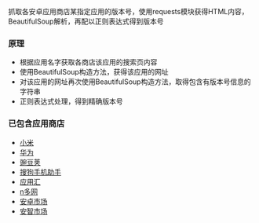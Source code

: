抓取各安卓应用商店某指定应用的版本号，使用requests模块获得HTML内容，BeautifulSoup解析，再配以正则表达式得到版本号

### 原理
* 根据应用名字获取各商店该应用的搜索页内容
*  使用BeautifulSoup构造方法，获得该应用的网址
*  对该应用的网址再次使用BeautifulSoup构造方法，取得包含有版本号信息的字符串
*  正则表达式处理，得到精确版本号

### 已包含应用商店
* [小米](http://app.mi.com/)
*  [华为](http://appstore.huawei.com/)
*  [豌豆荚](http://www.wandoujia.com/apps)
*  [搜狗手机助手](http://zhushou.sogou.com/apps/)
*  [应用汇](http://www.appchina.com/)
*  [n多网](http://www.nduoa.com/)
*  [安卓市场](http://apk.hiapk.com/)
* [安智市场](http://www.anzhi.com/)

